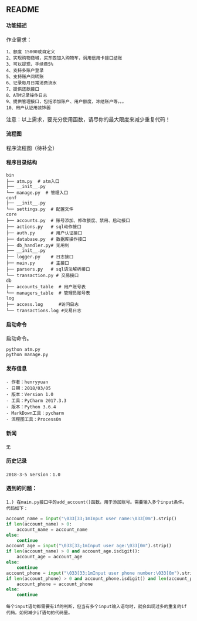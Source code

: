 ## README
#### **功能描述**
作业需求：
```text
1、额度 15000或自定义
2、实现购物商城，买东西加入购物车，调用信用卡接口结账
3、可以提现，手续费5%
4、支持多账户登录
5、支持账户间转账
6、记录每月日常消费流水
7、提供还款接口
8、ATM记录操作日志
9、提供管理接口，包括添加账户、用户额度，冻结账户等。。。
10、用户认证用装饰器
```
注意：以上需求，要充分使用函数，请尽你的最大限度来减少重复代码！

#### **流程图**
程序流程图（待补全）
![]()

#### **程序目录结构**
````text
bin
├── atm.py  # atm入口
├── __init__.py
└── manage.py  # 管理入口
conf
├── __init__.py
└── settings.py  # 配置文件
core
├── accounts.py  # 账号添加、修改额度、禁用、启动接口
├── actions.py   # sql动作接口
├── auth.py      # 用户认证接口
├── database.py  # 数据库操作接口
├── db_handler.py# 无用到
├── __init__.py
├── logger.py    # 日志接口
├── main.py      # 主接口
├── parsers.py   # sql语法解析接口
└── transaction.py # 交易接口
db
├── accounts_table  # 用户账号表
└── managers_table  # 管理员账号表
log
├── access.log      #访问日志
└── transactions.log #交易日志

````
    
#### 启动命令
启动命令。
```text
python atm.py
python manage.py
```

#### 发布信息
    - 作者：henryyuan
    - 日期：2018/03/05
    - 版本：Version 1.0
    - 工具：PyCharm 2017.3.3
    - 版本：Python 3.6.4
    - MarkDown工具：pycharm
    - 流程图工具：ProcessOn
    
#### 新闻
    无

#### 历史记录
    2018-3-5 Version：1.0
    
#### 遇到的问题：
```text
1.) 在main.py接口中的add_account()函数。用于添加账号。需要输入多个input条件。代码如下：
```
```python
account_name = input("\033[33;1mInput user name:\033[0m").strip()
if len(account_name) > 0:
    account_name = account_name
else:
    continue
account_age = input("\033[33;1mInput user age:\033[0m").strip()
if len(account_name) > 0 and account_age.isdigit():
    account_age = account_age
else:
    continue
account_phone = input("\033[33;1mInput user phone number:\033[0m").strip()
if len(account_phone) > 0 and account_phone.isdigit() and len(account_phone) == 11:
    account_phone = account_phone
else:
    continue
```
```text
每个input语句都需要有if的判断，但当有多个input输入语句时，就会出现过多的重复的if代码。如何减少if语句的代码量。
```